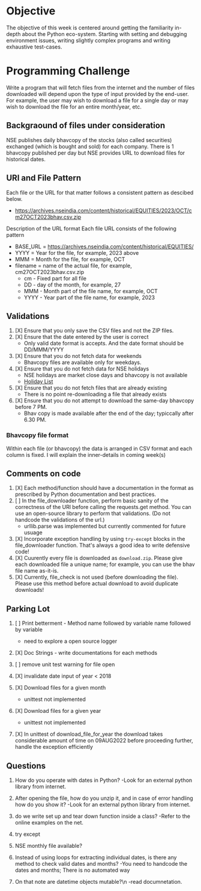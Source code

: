 # Objective
The objective of this week is centered around getting the familiarity in-depth about the Python eco-system. Starting with setting and debugging environment issues, writing slightly complex programs and writing exhaustive test-cases.

# Programming Challenge
Write a program that will fetch files from the internet and the number of files downloaded will depend upon the type of input provided by the end-user.
For example, the user may wish to download a file for a single day or may wish to download the file for an entire month/year, etc. 
## Backgraound of files under consideration
NSE publishes daily bhavcopy of the stocks (also called securities) exchanged (which is bought and sold) for each company. There is 1 bhavcopy published per day but NSE provides URL to download files for historical dates.

## URl and File Pattern
Each file or the URL for that matter follows a consistent pattern as descibed below.
- https://archives.nseindia.com/content/historical/EQUITIES/2023/OCT/cm27OCT2023bhav.csv.zip

Description of the URL format
Each file URL consists of the following pattern
- BASE_URL = https://archives.nseindia.com/content/historical/EQUITIES/
- YYYY = Year for the file, for example, 2023 above
- MMM = Month for the file, for example, OCT
- filename = name of the actual file, for example, cm27OCT2023bhav.csv.zip
    - cm - Fixed part for all file
    - DD - day of the month, for example, 27
    - MMM - Month part of the file name, for example, OCT
    - YYYY - Year part of the file name, for example, 2023

## Validations
1. [X] Ensure that you only save the CSV files and not the ZIP files.
2. [X] Ensure that the date entered by the user is correct
    - Only valid date format is accepts. And the date format should be DD/MMM/YYYY
3. [X] Ensure that you do not fetch data for weekends
    - Bhavcopy files are available only for weekdays.
4. [X] Ensure that you do not fetch data for NSE holidays
    - NSE holidays are market close days and bhavcopy is not available
    - [Holiday List](https://groww.in/p/nse-holidays)
5. [X] Ensure that you do not fetch files that are already existing
    - There is no point re-downloading a file that already exists
6. [X] Ensure that you do not attempt to download the same-day bhavcopy before 7 PM.
    - Bhav copy is made available after the end of the day; typiccally after 6.30 PM.

### Bhavcopy file format
Within each file (or bhavcopy) the data is arranged in CSV format and each column is fixed. I will explain the inner-details in coming week(s)

## Comments on code 
1. [X] Each method/function should have a documentation in the format as prescribed by Python documentation and best practices.
2. [ ] In the file_downloader function, perform basic sanity of the correctness of the URl before calling the requests.get method. You can use an open-source library to perform that validations. (Do not handcode the validations of the url.)
    - urllib.parse was implemented but currently commented for future usuage
3. [X] Incorporate exception handling by using `try-except` blocks in the file_downloader function. That's always a good idea to write defensive code!
4. [X] Cuurently every file is downloaded as `download.zip`. Please give each downloaded file a unique name; for example, you can use the bhav file name as-it-is.
5. [X] Currently, file_check is not used (before downloading the file). Please use this method before actual download to avoid duplicate downloads! 

## Parking Lot
1. [ ] Print betterment - Method name followed by variable name followed by variable
    - need to explore a open source logger
    
2. [X] Doc Strings - write documentations for each methods 

3. [ ] remove unit test warning for file open

4. [X] invalidate date input of year < 2018

5. [X] Download files for a given month
    - unittest not implemented

6. [X] Download files for a given year
    - unittest not implemented

7. [X] In unittest of download_file_for_year the download takes considerable amount of time on 09AUG2022 before proceeding further, handle the exception efficiently

## Questions

1. How do you operate with dates in Python?
    -Look for an external python library from internet.

2. After opening the file, how do you unzip it, and in case of error handling how do you show it?
    -Look for an external python library from internet.

3. do we write set up and tear down function inside a class?
    -Refer to the online examples on the net.

4. try except

5. NSE monthly file available?

6. Instead of using loops for extracting individual dates, is there any method to check valid dates and months?
    -You need to handcode the dates and months; There is no automated way

7. On that note are datetime objects mutable?\n
    -read documnetation.
